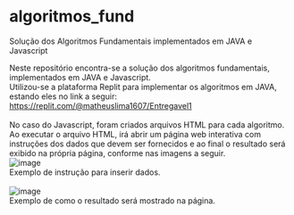 # algoritmos_fund
Solução dos Algoritmos Fundamentais implementados em JAVA e Javascript

Neste repositório encontra-se a solução dos algoritmos fundamentais, implementados em JAVA e Javascript.<br/> 
Utilizou-se a plataforma Replit para implementar os algoritmos em JAVA, estando eles no link a seguir:<br/>https://replit.com/@matheuslima1607/Entregavel1<br/><br/>
No caso do Javascript, foram criados arquivos HTML para cada algoritmo. Ao executar o arquivo HTML, irá abrir um página web interativa com instruções dos dados que devem ser fornecidos e ao final o resultado será exibido na própria página, conforme nas imagens a seguir.  
![image](https://github.com/matheusclima/algoritmos_fund/assets/63517485/a5842a04-1cf9-4a83-8f39-b52c79abc7d0)<br/>
Exemplo de instrução para inserir dados.<br/><br/>
![image](https://github.com/matheusclima/algoritmos_fund/assets/63517485/d4fd1aef-beab-436a-a214-396f80bcd47b)<br/>
Exemplo de como o resultado será mostrado na página.
